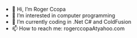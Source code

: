 - 👋 Hi, I’m Roger Ccopa
- 👀 I’m interested in computer programming
- 🌱 I’m currently coding in .Net C# and ColdFusion
- 📫 How to reach me: rogerccopaAtyahoo.com

<!---
rogerccopa/rogerccopa is a ✨ special ✨ repository because its `README.md` (this file) appears on your GitHub profile.
You can click the Preview link to take a look at your changes.
--->
